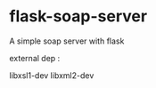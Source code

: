 flask-soap-server
=================

A simple soap server with flask

external dep :

libxsl1-dev
libxml2-dev
